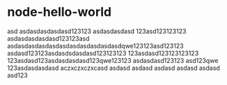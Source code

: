 # node-hello-world
asd
asdasdasdasdasd123123
asdasdasdasd
123asd123123123
asdasdasdasdasd123123asd
asdasdasdasdasdasdasdasdasdasdasdqwe123123asd123123
asdasd123123asdasdsdasdasd123123123
123asdasd123123123123
123asdasd123asdasdasdasd123qwe123123
asdasdasd123123
asd123qwe
123asdasdasdasd
aczxczxczxcasd
asdasd
asdasd
asdasd
asdasd
asdasd
asd123
